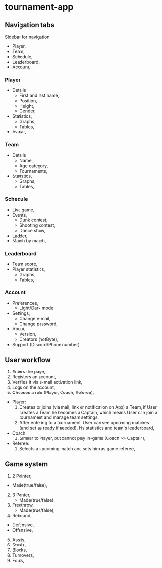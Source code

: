 # tournament-app

## Navigation tabs
Sidebar for navigation
- Player,
- Team,
- Schedule,
- Leaderboard,
- Account,

### Player
- Details
  - First and last name,
  - Position,
  - Height,
  - Gender,
- Statistics,
  - Graphs,
  - Tables,
- Avatar,

### Team
- Details
    - Name,
    - Age category,
    - Tournaments,
- Statistics,
  - Graphs,
  - Tables,

### Schedule
- Live game,
- Events,
  - Dunk contest,
  - Shooting contest,
  - Dance show,
- Ladder,
- Match by match,

### Leaderboard
- Team score,
- Player statistics,
  - Graphs,
  - Tables,

### Account
- Preferences,
  - Light/Dark mode
- Settings,
  - Change e-mail,
  - Change password,
- About,
  - Version,
  - Creators (notByte),
- Support (Discord/Phone number)

## User workflow

1. Enters the page,
2. Registers an account,
3. Verifies it via e-mail activation link,
4. Logs on the account,
5. Chooses a role (Player, Coach, Referee),
  - Player:
      1. Creates or joins (via mail, link or notification on App) a Team, if User creates a Team he becomes a Captain, which means User can join a tournament and manage team settings.
      2. After entering to a tournament, User can see upcoming matches (and set as ready if needed), his statistics and team's leaderboard,
  - Coach:
      1. Similar to Player, but cannot play in-game (Coach >> Captain),
  - Referee:
      1. Selects a upcoming match and sets him as game referee,

## Game system

1. 2 Pointer,
  - Made(true/false),
2. 3 Ponter,
   - Made(true/false),
3. Freethrow,
   - Made(true/false),
4. Rebound,
  - Defensive,
  - Offensive,
5. Assits,
6. Steals,
7. Blocks,
8. Turnovers,
9. Fouls,